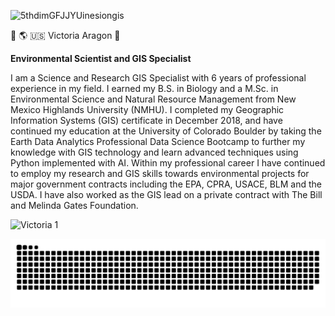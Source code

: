 ![5thdimGFJJYUinesiongis](https://github.com/user-attachments/assets/171944ca-209e-44ad-befc-debe58b833eb)


:milky_way:  :earth_americas:  :us:  Victoria Aragon 👋

**Environmental Scientist and GIS Specialist** 

I am a Science and Research GIS Specialist with 6 years of professional experience in my field. I earned my B.S. in Biology and a M.Sc. in Environmental Science and Natural Resource Management from New Mexico Highlands University (NMHU). I completed my Geographic Information Systems (GIS) certificate in December 2018, and have continued my education at the University of Colorado Boulder by taking the Earth Data Analytics Professional Data Science Bootcamp to further my knowledge with GIS technology and learn advanced techniques using Python implemented with AI. Within my professional career I have continued to employ my research and GIS skills towards environmental projects for major government contracts including the EPA, CPRA, USACE, BLM and the USDA. I have also worked as the GIS lead on a private contract with The Bill and Melinda Gates Foundation.


<!--
**VictoriAragon/VictoriAragon** is a ✨ _special_ ✨ repository because its `README.md` (this file) appears on your GitHub profile.

Here are some ideas to get you started:

- 🔭 I’m currently working on ...
- 🌱 I’m currently learning ...
- 👯 I’m looking to collaborate on ...
- 🤔 I’m looking for help with ...
- 💬 Ask me about ...
- 📫 How to reach me: ...
- 😄 Pronouns: ...
- ⚡ Fun fact: ...
-->
![Victoria 1](https://github.com/user-attachments/assets/e89defa8-a5d5-4e3f-b9b3-d818cb426764)



![snake gif](https://github.com/VictoriAragon/VictoriAragon/blob/output/github-snake-dark.svg)

